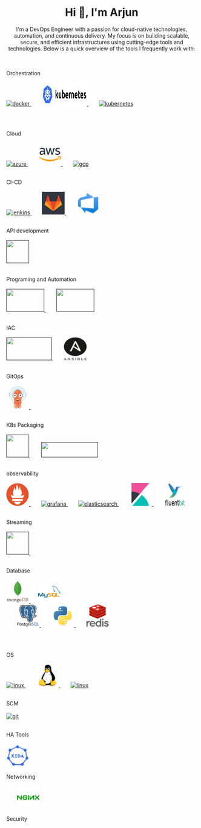 <h1 align="center">Hi 👋, I'm Arjun</h1>
<div align="center">I'm a DevOps Engineer with a passion for cloud-native technologies, automation, and continuous delivery. My focus is on building scalable, secure, and efficient infrastructures using cutting-edge tools and technologies. Below is a quick overview of the tools I frequently work with:</div>

<br> <br>
Orchestration
<br> <br> 
<a href="https://www.docker.com/" target="_blank" rel="noreferrer"> <img src="https://github.com/gilbarbara/logos/blob/main/logos/docker.svg" alt="docker" width="120" height="60"/> </a> 
&nbsp;&nbsp;&nbsp;&nbsp;&nbsp;&nbsp;
<a href="https://kubernetes.io" target="_blank" rel="noreferrer"> <img src="https://github.com/cncf/artwork/blob/main/projects/kubernetes/horizontal/color/kubernetes-horizontal-color.svg" alt="kubernetes" width="120" height="60"/> </a>
&nbsp;&nbsp;&nbsp;&nbsp;&nbsp;&nbsp;
<a href="https://kubernetes.io" target="_blank" rel="noreferrer"> <img src="https://cdn.prod.website-files.com/60d28872831dd0f87a178997/661ca132697136342511fa22_vCluster%20Logo.svg" alt="kubernetes" width="120" height="60"/> </a>

<br> <br> 

Cloud 
<br> <br> 
<a href="https://azure.microsoft.com/en-in/" target="_blank" rel="noreferrer"> <img src="https://www.vectorlogo.zone/logos/microsoft_azure/microsoft_azure-icon.svg" alt="azure" width="60" height="60"/> </a> 
&nbsp;&nbsp;&nbsp;&nbsp;&nbsp;&nbsp;
<a href="" target="_blank" rel="noreferrer"> <img src="https://raw.githubusercontent.com/devicons/devicon/master/icons/amazonwebservices/amazonwebservices-original-wordmark.svg" alt="aws" width="60" height="60"/> </a> 
&nbsp;&nbsp;&nbsp;&nbsp;&nbsp;&nbsp;
<a href="https://cloud.google.com" target="_blank" rel="noreferrer"> <img src="https://www.vectorlogo.zone/logos/google_cloud/google_cloud-icon.svg" alt="gcp" width="60" height="60"/> </a> 
<br> <br> 

CI-CD
<br> <br> 
<a href="https://www.jenkins.io" target="_blank" rel="noreferrer"> <img src="https://www.vectorlogo.zone/logos/jenkins/jenkins-icon.svg" alt="jenkins" width="60" height="60"/> </a> 
&nbsp;&nbsp;&nbsp;&nbsp;&nbsp;&nbsp;
<a href="" target="_blank" rel="noreferrer"> <img src="https://github.com/edent/SuperTinyIcons/blob/master/images/svg/gitlab.svg" alt="" width="60" height="60"/> </a> 
&nbsp;&nbsp;&nbsp;&nbsp;&nbsp;&nbsp;
<a href="" target="_blank" rel="noreferrer"> <img src="https://github.com/walkxcode/dashboard-icons/blob/main/svg/azure-devops.svg" alt="" width="60" height="60"/> </a>
<br> <br> 

API development
<br> <br> 
<a href="" target="_blank" rel="noreferrer"> <img src="https://github.com/gilbarbara/logos/blob/main/logos/fastapi-icon.svg" alt="" width="60" height="60"/> </a> 
<br> <br> 

Programing and Automation
<br> <br> 
<a href="" target="_blank" rel="noreferrer"> <img src="https://github.com/detain/svg-logos/blob/master/svg/p/python-3.svg" alt="" width="100" height="60"/> </a> 
&nbsp;&nbsp;&nbsp;&nbsp;&nbsp;&nbsp;
<a href="" target="_blank" rel="noreferrer"> <img src="https://github.com/gilbarbara/logos/blob/main/logos/bash.svg" alt="" width="100" height="60"/> </a> 
<br> <br> 

IAC
<br> <br> 
<a href="" target="_blank" rel="noreferrer"> <img src="https://github.com/gilbarbara/logos/blob/main/logos/terraform.svg" alt="" width="120" height="60"/> </a> 
&nbsp;&nbsp;&nbsp;&nbsp;&nbsp;&nbsp;
<a href="" target="_blank" rel="noreferrer"> <img src="https://github.com/gilbarbara/logos/blob/main/logos/ansible.svg" alt="" width="60" height="60"/> </a> 
<br> <br> 

GitOps
<br> <br> 
<a href="" target="_blank" rel="noreferrer"> <img src="https://github.com/walkxcode/dashboard-icons/blob/main/svg/argocd.svg" alt="" width="60" height="60"/> </a> 
&nbsp;&nbsp;&nbsp;&nbsp;&nbsp;&nbsp;
<br> <br> 

K8s Packaging
<br> <br> 
<a href="" target="_blank" rel="noreferrer"> <img src="https://github.com/gilbarbara/logos/blob/main/logos/helm.svg" alt="" width="60" height="60"/> </a> 
&nbsp;&nbsp;&nbsp;&nbsp;&nbsp;&nbsp;
<a href="" target="_blank" rel="noreferrer"> <img src="https://miro.medium.com/v2/resize:fit:1400/format:webp/1*D_zi4yHDqh2Hx0YnLxtlGQ.jpeg" alt="" width="150" height="40"/> </a> 
<br> <br> 

observability
<br> <br> 
<a href="" target="_blank" rel="noreferrer"> <img src="https://github.com/walkxcode/dashboard-icons/blob/main/svg/prometheus.svg" alt="" width="60" height="60"/> </a> 
&nbsp;&nbsp;&nbsp;&nbsp;&nbsp;&nbsp;
<a href="https://grafana.com" target="_blank" rel="noreferrer"> <img src="https://www.vectorlogo.zone/logos/grafana/grafana-icon.svg" alt="grafana" width="60" height="60"/> </a> 
&nbsp;&nbsp;&nbsp;&nbsp;&nbsp;&nbsp;
<a href="https://www.elastic.co" target="_blank" rel="noreferrer"> <img src="https://www.vectorlogo.zone/logos/elastic/elastic-icon.svg" alt="elasticsearch" width="60" height="60"/> </a>
&nbsp;&nbsp;&nbsp;&nbsp;&nbsp;&nbsp;
<a href="" target="_blank" rel="noreferrer"> <img src="https://github.com/devicons/devicon/blob/master/icons/kibana/kibana-original.svg" alt="" width="60" height="60"/> </a>
&nbsp;&nbsp;&nbsp;&nbsp;&nbsp;&nbsp;
<a href="" target="_blank" rel="noreferrer"> <img src="https://github.com/cncf/artwork/blob/main/projects/fluentd/fluentbit/stacked/fluentbit-stacked-color.svg" alt="" width="59" height="60"/> </a>
<br> <br> 

Streaming 
<br> <br> 
<a href="" target="_blank" rel="noreferrer"> <img src="https://upload.wikimedia.org/wikipedia/commons/0/0a/Apache_kafka-icon.svg" alt="" width="60" height="60"/> </a> 
&nbsp;&nbsp;&nbsp;&nbsp;&nbsp;&nbsp;
<br> <br> 

Database
<br> <br> 
<a href="https://www.mongodb.com/" target="_blank" rel="noreferrer"> <img src="https://raw.githubusercontent.com/devicons/devicon/master/icons/mongodb/mongodb-original-wordmark.svg" alt="mongodb" width="60" height="60"/> </a> 
&nbsp;&nbsp;&nbsp;&nbsp;
<a href="https://www.mysql.com/" target="_blank" rel="noreferrer"> <img src="https://raw.githubusercontent.com/devicons/devicon/master/icons/mysql/mysql-original-wordmark.svg" alt="mysql" width="60" height="60"/> </a>  
&nbsp;&nbsp;&nbsp;&nbsp;&nbsp;&nbsp;
<a href="https://www.postgresql.org" target="_blank" rel="noreferrer"> <img src="https://raw.githubusercontent.com/devicons/devicon/master/icons/postgresql/postgresql-original-wordmark.svg" alt="postgresql" width="60" height="60"/> </a> 
&nbsp;&nbsp;&nbsp;&nbsp;&nbsp;&nbsp;
<a href="https://www.python.org" target="_blank" rel="noreferrer"> <img src="https://raw.githubusercontent.com/devicons/devicon/master/icons/python/python-original.svg" alt="python" width="60" height="60"/> </a> 
&nbsp;&nbsp;&nbsp;&nbsp;&nbsp;&nbsp;
<a href="https://redis.io" target="_blank" rel="noreferrer"> <img src="https://raw.githubusercontent.com/devicons/devicon/master/icons/redis/redis-original-wordmark.svg" alt="redis" width="60" height="60"/> </a> </p>
<br> <br> 

OS
<br> <br> 
<a href="https://www.linux.org/" target="_blank" rel="noreferrer"> <img src="https://github.com/get-icon/geticon/blob/master/icons/redhat.svg" alt="linux" width="60" height="60"/> </a> 
&nbsp;&nbsp;&nbsp;&nbsp;&nbsp;&nbsp;
<a href="https://www.linux.org/" target="_blank" rel="noreferrer"> <img src="https://raw.githubusercontent.com/devicons/devicon/master/icons/linux/linux-original.svg" alt="linux" width="60" height="60"/> </a> 
&nbsp;&nbsp;&nbsp;&nbsp;&nbsp;&nbsp;
<a href="https://www.linux.org/" target="_blank" rel="noreferrer"> <img src="https://upload.wikimedia.org/wikipedia/commons/7/76/Ubuntu-logo-2022.svg" alt="linux" width="120" height="60"/> </a>
<br> <br> 

SCM 
<br> <br> 
<a href="https://git-scm.com/" target="_blank" rel="noreferrer"> <img src="https://www.vectorlogo.zone/logos/git-scm/git-scm-icon.svg" alt="git" width="60" height="60"/> </a> 
<br> <br>

HA Tools
<br> <br>
<a href="https://git-scm.com/" target="_blank" rel="noreferrer"> <img src="https://github.com/cncf/artwork/blob/main/projects/keda/icon/color/keda-icon-color.svg" alt="git" width="60" height="60"/> </a> 



Networking
<br> <br>
&nbsp;&nbsp;&nbsp;&nbsp;&nbsp;&nbsp;
<a href="https://www.nginx.com" target="_blank" rel="noreferrer"> <img src="https://raw.githubusercontent.com/devicons/devicon/master/icons/nginx/nginx-original.svg" alt="nginx" width="60" height="60"/> </a>

Security




